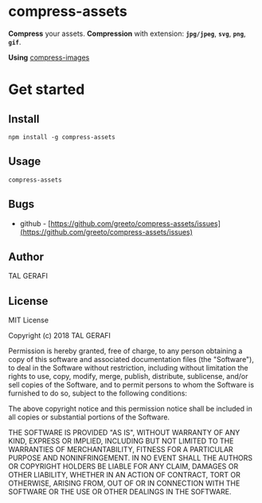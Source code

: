 # compress-assets

**Compress** your assets. **Compression** with extension: **`jpg/jpeg`**, **`svg`**, **`png`**, **`gif`**.

**Using** [compress-images](https://github.com/semiromid/compress-images)


# Get started

## Install
```shell
npm install -g compress-assets
```

## Usage

```shell
compress-assets
```


## Bugs
  * github - [https://github.com/greeto/compress-assets/issues](https://github.com/greeto/compress-assets/issues)

## Author
TAL GERAFI

## License
MIT License

Copyright (c) 2018 TAL GERAFI

Permission is hereby granted, free of charge, to any person obtaining a copy
of this software and associated documentation files (the "Software"), to deal
in the Software without restriction, including without limitation the rights
to use, copy, modify, merge, publish, distribute, sublicense, and/or sell
copies of the Software, and to permit persons to whom the Software is
furnished to do so, subject to the following conditions:

The above copyright notice and this permission notice shall be included in all
copies or substantial portions of the Software.

THE SOFTWARE IS PROVIDED "AS IS", WITHOUT WARRANTY OF ANY KIND, EXPRESS OR
IMPLIED, INCLUDING BUT NOT LIMITED TO THE WARRANTIES OF MERCHANTABILITY,
FITNESS FOR A PARTICULAR PURPOSE AND NONINFRINGEMENT. IN NO EVENT SHALL THE
AUTHORS OR COPYRIGHT HOLDERS BE LIABLE FOR ANY CLAIM, DAMAGES OR OTHER
LIABILITY, WHETHER IN AN ACTION OF CONTRACT, TORT OR OTHERWISE, ARISING FROM,
OUT OF OR IN CONNECTION WITH THE SOFTWARE OR THE USE OR OTHER DEALINGS IN THE
SOFTWARE.
